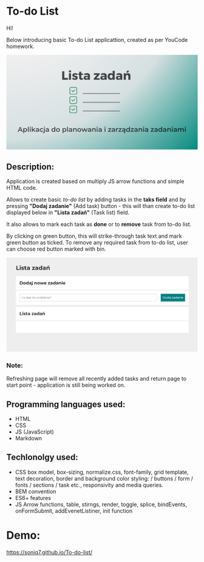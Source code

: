 # To-do List

Hi!

Below introducing basic To-do List applicattion, created as per YouCode homework.

![OG Image](https://raw.githubusercontent.com/Soniq7/To-do-list/main/images/og-image.jpg)

## Description:

Application is created based on multiply JS arrow functions and simple HTML code.

Allows to create basic *to-do list* by adding tasks in the **taks field** and by pressing **"Dodaj zadanie"** (Add task) button - this will than create to-do list displayed below in **"Lista zadań"** (Task list) field.

It also allows to mark each task as **done** or to **remove** task from to-do list. 

By clicking on green button, this will strike-through task text and mark green button as ticked. To remove any required task from to-do list, user can choose red button marked with bin.

![Presentation](https://github.com/Soniq7/To-do-list/blob/main/images/presentation.gif?raw=true)

### **Note:** 
Refreshing page will remove all recently added tasks and return page to start point - application is still being worked on.

## Programming languages used:

- HTML
- CSS
- JS (JavaScript)
- Markdown

## Techlonolgy used:

- CSS box model, box-sizing, normalize.css, font-family, grid template, text decoration, border and background color styling: / buttons / form / fonts / sections / task etc., responsivity and media queries.
- BEM convention
- ES6+ features
- JS Arrow functions, table, stirngs, render, toggle, splice, bindEvents, onFormSubmit, addEvenetListiner, init function

# Demo:
https://soniq7.github.io/To-do-list/
